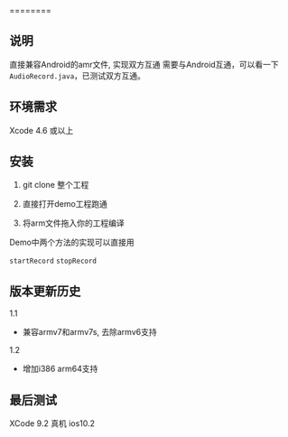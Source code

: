 ========

说明
------------

直接兼容Android的amr文件, 实现双方互通
需要与Android互通，可以看一下`AudioRecord.java`，已测试双方互通。


环境需求
------------

Xcode 4.6 或以上

安装
------------

1. git clone 整个工程  

2. 直接打开demo工程跑通

3. 将arm文件拖入你的工程编译

Demo中两个方法的实现可以直接用

```startRecord``` ```stopRecord```



版本更新历史
-------------

1.1

* 兼容armv7和armv7s, 去除armv6支持

1.2

* 增加i386 arm64支持

最后测试
-------------

XCode 9.2 真机 ios10.2
